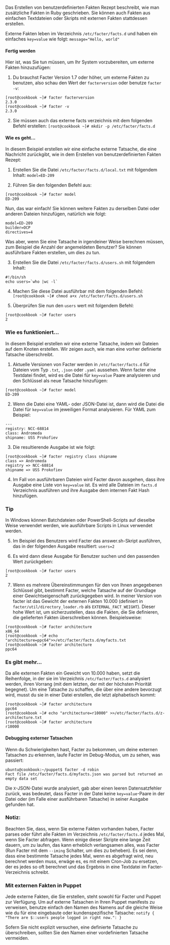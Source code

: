 Das Erstellen von benutzerdefinierten Fakten Rezept beschreibt, wie man zusätzliche Fakten in Ruby geschrieben. Sie können auch Fakten aus einfachen Textdateien oder Skripts mit externen Fakten stattdessen erstellen.

Externe Fakten leben im Verzeichnis `/etc/facter/facts.d` und haben ein einfaches `key=value` wie folgt:
`message="Hello, world"`

#### Fertig werden

Hier ist, was Sie tun müssen, um Ihr System vorzubereiten, um externe Fakten hinzuzufügen:

1. Du brauchst Facter Version 1.7 oder höher, um externe Fakten zu benutzen, also schau den Wert der `facterversion` oder benutze `facter -v`:
```
[root@cookbook ~]# facter facterversion
2.3.0
[root@cookbook ~]# facter -v
2.3.0
```

2. Sie müssen auch das externe facts verzeichnis mit dem folgenden Befehl erstellen:
`[root@cookbook ~]# mkdir -p /etc/facter/facts.d`

#### Wie es geht...

In diesem Beispiel erstellen wir eine einfache externe Tatsache, die eine Nachricht zurückgibt, wie in dem Erstellen von benutzerdefinierten Fakten Rezept:

1. Erstellen Sie die Datei `/etc/facter/facts.d/local.txt` mit folgendem Inhalt:
`model=ED-209`

2. Führen Sie den folgenden Befehl aus:
```
[root@cookbook ~]# facter model
ED-209
```
Nun, das war einfach! Sie können weitere Fakten zu derselben Datei oder anderen Dateien hinzufügen, natürlich wie folgt:
```
model=ED-209
builder=OCP
directives=4
```
Was aber, wenn Sie eine Tatsache in irgendeiner Weise berechnen müssen, zum Beispiel die Anzahl der angemeldeten Benutzer? Sie können ausführbare Fakten erstellen, um dies zu tun.

3. Erstellen Sie die Datei `/etc/facter/facts.d/users.sh` mit folgendem Inhalt:
```
#!/bin/sh
echo users=`who |wc -l`
```

4. Machen Sie diese Datei ausführbar mit dem folgenden Befehl:
`[root@cookbook ~]# chmod a+x /etc/facter/facts.d/users.sh`

5. Überprüfen Sie nun den `users` wert mit folgendem Befehl:
```
[root@cookbook ~]# facter users
2
```

### Wie es funktioniert...

In diesem Beispiel erstellen wir eine externe Tatsache, indem wir Dateien auf dem Knoten erstellen. Wir zeigen auch, wie man eine vorher definierte Tatsache überschreibt.

1. Aktuelle Versionen von Facter werden in `/etc/facter/facts.d` für Dateien vom Typ `.txt`, `.json` oder `.yaml` aussehen. Wenn facter eine Textdatei findet, wird es die Datei für `key=value` Paare analysieren und den Schlüssel als neue Tatsache hinzufügen:
```
[root@cookbook ~]# facter model
ED-209
```

2. Wenn die Datei eine YAML- oder JSON-Datei ist, dann wird die Datei die Datei für `key=value` im jeweiligen Format analysieren. Für YAML zum Beispiel:
```
---
registry: NCC-68814
class: Andromeda
shipname: USS Prokofiev
```

3. Die resultierende Ausgabe ist wie folgt:
```
[root@cookbook ~]# facter registry class shipname
class => Andromeda
registry => NCC-68814
shipname => USS Prokofiev
```

4. Im Fall von ausführbaren Dateien wird Facter davon ausgehen, dass ihre Ausgabe eine Liste von `key=value` ist. Es wird alle Dateien im `facts.d` Verzeichnis ausführen und ihre Ausgabe dem internen Fakt Hash hinzufügen.

### Tip
In Windows können Batchdateien oder PowerShell-Scripts auf dieselbe Weise verwendet werden, wie ausführbare Scripts in Linux verwendet werden.

5. Im Beispiel des Benutzers wird Facter das answer.sh-Skript ausführen, das in der folgenden Ausgabe resultiert:
`users=2`

6. Es wird dann diese Ausgabe für Benutzer suchen und den passenden Wert zurückgeben:
```
[root@cookbook ~]# facter users
2
```

7. Wenn es mehrere Übereinstimmungen für den von Ihnen angegebenen Schlüssel gibt, bestimmt Facter, welche Tatsache auf der Grundlage einer Gewichtseigenschaft zurückgegeben wird. In meiner Version von facter ist das Gewicht der externen Fakten 10.000 (definiert in `facter/util/directory_loader.rb` als `EXTERNAL_FACT_WEIGHT`). Dieser hohe Wert ist, um sicherzustellen, dass die Fakten, die Sie definieren, die gelieferten Fakten überschreiben können. Beispielsweise:

```
[root@cookbook ~]# facter architecture
x86_64
[root@cookbook ~]# echo "architecture=ppc64">>/etc/facter/facts.d/myfacts.txt
[root@cookbook ~]# facter architecture
ppc64
```

### Es gibt mehr...

Da alle externen Fakten ein Gewicht von 10.000 haben, setzt die Reihenfolge, in der sie im Verzeichnis `/etc/facter/facts.d` analysiert werden, ihren Vorrang (mit dem letzten, der mit der höchsten Priorität begegnet). Um eine Tatsache zu schaffen, die über eine andere bevorzugt wird, musst du sie in einer Datei erstellen, die letzt alphabetisch kommt:
```
[root@cookbook ~]# facter architecture
ppc64
[root@cookbook ~]# echo "architecture=r10000" >>/etc/facter/facts.d/z-architecture.txt
[root@cookbook ~]# facter architecture
r10000
```

#### Debugging externer Tatsachen

Wenn du Schwierigkeiten hast, Facter zu bekommen, um deine externen Tatsachen zu erkennen, laufe Facter im Debug-Modus, um zu sehen, was passiert:
```
ubuntu@cookbook:~/puppet$ facter -d robin
Fact file /etc/facter/facts.d/myfacts.json was parsed but returned an empty data set
```

Die `X`-JSON-Datei wurde analysiert, gab aber einen leeren Datensatzfehler zurück, was bedeutet, dass Facter in der Datei keine `key=value`-Paare in der Datei oder (im Falle einer ausführbaren Tatsache) in seiner Ausgabe gefunden hat.

### Notiz:
Beachten Sie, dass, wenn Sie externe Fakten vorhanden haben, Facter parses oder führt alle Fakten im Verzeichnis `/etc/facter/facts.d` jedes Mal, wenn Sie Facter abfragen. Wenn einige dieser Skripte eine lange Zeit dauern, um zu laufen, das kann erheblich verlangsamen alles, was Facter (Run Facter mit dem `--iming` Schalter, um dies zu beheben). Es sei denn, dass eine bestimmte Tatsache jedes Mal, wenn es abgefragt wird, neu berechnet werden muss, erwäge es, es mit einem Cron-Job zu ersetzen, der es jedes so oft berechnet und das Ergebnis in eine Textdatei im Facter-Verzeichnis schreibt.

### Mit externen Fakten in Puppet

Jede externe Fakten, die Sie erstellen, steht sowohl für Facter und Puppet zur Verfügung. Um auf externe Tatsachen in Ihren Puppet manifests zu verweisen, benutze einfach den Namen des Namens auf die gleiche Weise wie du für eine eingebaute oder kundenspezifische Tatsache:
`notify { "There are $::users people logged in right now.": }`

Sofern Sie nicht explizit versuchen, eine definierte Tatsache zu überschreiben, sollten Sie den Namen einer vordefinierten Tatsache vermeiden.
